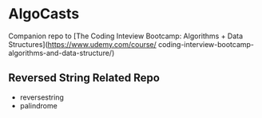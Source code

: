 # AlgoCasts

Companion repo to [The Coding Inteview Bootcamp: Algorithms + Data Structures](https://www.udemy.com/course/
coding-interview-bootcamp-algorithms-and-data-structure/)


## Reversed String Related Repo
- reversestring
- palindrome
